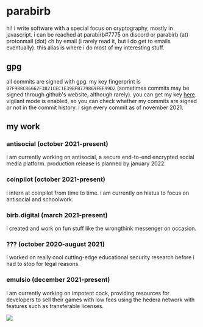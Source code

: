 # parabirb
hi! i write software with a special focus on cryptography, mostly in javascript. i can be reached at parabirb#7775 on discord or parabirb (at) protonmail (dot) ch by email (i rarely read it, but i do get to emails eventually). this alias is where i do most of my interesting stuff.

## gpg
all commits are signed with gpg. my key fingerprint is `07F988C86662F3821CEC1E39BFB779869FEE99D2` (sometimes commits may be signed through github's website, although rarely). you can get my key [here](https://keys.openpgp.org/vks/v1/by-fingerprint/07F988C86662F3821CEC1E39BFB779869FEE99D2). vigilant mode is enabled, so you can check whether my commits are signed or not in the commit history. i sign every commit as of november 2021.

## my work
### antisocial (october 2021-present)
i am currently working on antisocial, a secure end-to-end encrypted social media platform. production release is planned by january 2022.
### coinpilot (october 2021-present)
i intern at coinpilot from time to time. i am currently on hiatus to focus on antisocial and schoolwork.
### birb.digital (march 2021-present)
i created and work on fun stuff like the wrongthink messenger on occasion.
### ??? (october 2020-august 2021)
i worked on really cool cutting-edge educational security research before i had to stop for legal reasons.
### emulsio (december 2021-present)
i am currently working on impotent cock, providing resources for developers to sell their games with low fees using the hedera network with features such as transferable licenses.

![](https://discord.c99.nl/widget/theme-1/884967775066550313.png)
